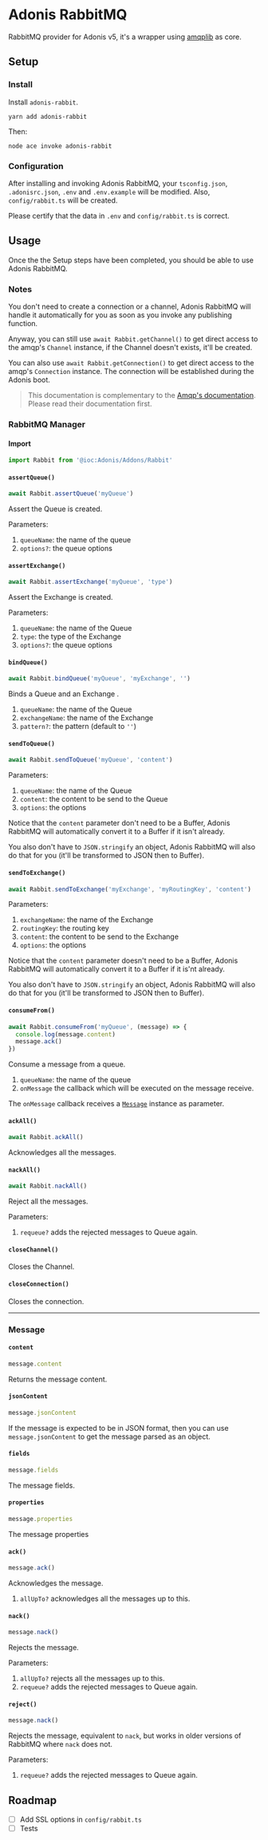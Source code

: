 # Adonis RabbitMQ

RabbitMQ provider for Adonis v5, it's a wrapper using [amqplib](https://github.com/squaremo/amqp.node) as core.

## Setup

### Install

Install `adonis-rabbit`.

```
yarn add adonis-rabbit
```

Then:

```
node ace invoke adonis-rabbit
```

### Configuration

After installing and invoking Adonis RabbitMQ, your `tsconfig.json`, `.adonisrc.json`, `.env` and `.env.example` will be modified. Also, `config/rabbit.ts` will be created.

Please certify that the data in `.env` and `config/rabbit.ts` is correct.

## Usage

Once the the Setup steps have been completed, you should be able to use Adonis RabbitMQ.

### Notes

You don't need to create a connection or a channel, Adonis RabbitMQ will handle it automatically for you as soon as you invoke any publishing function.

Anyway, you can still use `await Rabbit.getChannel()` to get direct access to the amqp's `Channel` instance, if the Channel doesn't exists, it'll be created.

You can also use `await Rabbit.getConnection()` to get direct access to the amqp's `Connection` instance. The connection will be established during the Adonis boot.

> This documentation is complementary to the [Amqp's documentation](http://www.squaremobius.net/amqp.node/). Please read their documentation first.

### RabbitMQ Manager

#### Import

```ts
import Rabbit from '@ioc:Adonis/Addons/Rabbit'
```

#### `assertQueue()`

```ts
await Rabbit.assertQueue('myQueue')
```

Assert the Queue is created.

Parameters:

1. `queueName`: the name of the queue
2. `options?`: the queue options

#### `assertExchange()`

```ts
await Rabbit.assertExchange('myQueue', 'type')
```

Assert the Exchange is created.

Parameters:

1. `queueName`: the name of the Queue
2. `type`: the type of the Exchange
3. `options?`: the queue options

#### `bindQueue()`

```ts
await Rabbit.bindQueue('myQueue', 'myExchange', '')
```

Binds a Queue and an Exchange
.
1. `queueName`: the name of the Queue
2. `exchangeName`: the name of the Exchange
3. `pattern?`: the pattern (default to `''`)


#### `sendToQueue()`

```ts
await Rabbit.sendToQueue('myQueue', 'content')
```

Parameters:

1. `queueName`: the name of the Queue
2. `content`: the content to be send to the Queue
3. `options`: the options

Notice that the `content` parameter don't need to be a Buffer, Adonis RabbitMQ will automatically convert it to a Buffer if it isn't already.

You also don't have to `JSON.stringify` an object, Adonis RabbitMQ will also do that for you (it'll be transformed to JSON then to Buffer).

#### `sendToExchange()`

```ts
await Rabbit.sendToExchange('myExchange', 'myRoutingKey', 'content')
```

Parameters:

1. `exchangeName`: the name of the Exchange
2. `routingKey`: the routing key
3. `content`: the content to be send to the Exchange
4. `options`: the options

Notice that the `content` parameter doesn't need to be a Buffer, Adonis RabbitMQ will automatically convert it to a Buffer if it is'nt already.

You also don't have to `JSON.stringify` an object, Adonis RabbitMQ will also do that for you (it'll be transformed to JSON then to Buffer).

#### `consumeFrom()`

```ts
await Rabbit.consumeFrom('myQueue', (message) => {
  console.log(message.content)
  message.ack()
})
```

Consume a message from a queue.

1. `queueName`: the name of the queue
2. `onMessage` the callback which will be executed on the message receive.

The `onMessage` callback receives a <a href="#message">`Message`</a> instance as parameter. 

#### `ackAll()`

```ts
await Rabbit.ackAll()
```

Acknowledges all the messages.

#### `nackAll()`

```ts
await Rabbit.nackAll()
```

Reject all the messages.

Parameters:
1. `requeue?` adds the rejected messages to Queue again.

#### `closeChannel()`

Closes the Channel.


#### `closeConnection()`

Closes the connection.

---

### Message

#### `content`

```ts
message.content
```

Returns the message content.

#### `jsonContent`

```ts
message.jsonContent
```

If the message is expected to be in JSON format, then you can use `message.jsonContent` to get the message parsed as an object.

#### `fields`

```ts
message.fields
```

The message fields.

#### `properties`

```ts
message.properties
```

The message properties

#### `ack()`

```ts
message.ack()
```

Acknowledges the message.

1. `allUpTo?` acknowledges all the messages up to this.

#### `nack()`

```ts
message.nack()
```

Rejects the message.

Parameters:
1. `allUpTo?` rejects all the messages up to this.
1. `requeue?` adds the rejected messages to Queue again.

#### `reject()`

```ts
message.nack()
```

Rejects the message, equivalent to `nack`, but works in older versions of RabbitMQ where `nack` does not.


Parameters:
1. `requeue?` adds the rejected messages to Queue again.

## Roadmap

- [ ] Add SSL options in `config/rabbit.ts`
- [ ] Tests

